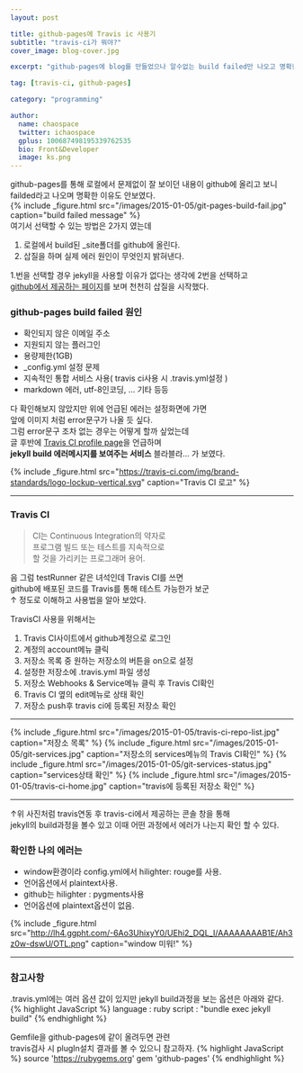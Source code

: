 ```yaml
---
layout: post

title: github-pages에 Travis ic 사용기
subtitle: "travis-ci가 뭐야?"
cover_image: blog-cover.jpg

excerpt: "github-pages에 blog를 만들었으나 알수없는 build failed만 나오고 명확한 이유가 없다."

tag: [travis-ci, github-pages]

category: "programming"

author:
  name: chaospace
  twitter: ichaospace
  gplus: 100687498195339762535 
  bio: Front&Developer
  image: ks.png
---
```


github-pages를 통해 로컬에서 문제없이 잘 보이던 내용이 github에 올리고 보니 failded라고 나오며 명확한 이유도 안보였다.  
{% include _figure.html src="/images/2015-01-05/git-pages-build-fail.jpg" caption="build failed message" %}
<br>
여기서 선택할 수 있는 방법은 2가지 였는데  

 1. 로컬에서 build된 _site폴더를 github에 올린다.
 2. 삽질을 하며 실제 에러 원인이 무엇인지 밝혀낸다.

1.번을 선택할 경우 jekyll을 사용할 이유가 없다는 생각에 2번을 선택하고  
[github에서 제공하는 페이지](https://help.github.com/articles/troubleshooting-github-pages-build-failures/)를 보며 천천히 삽질을 시작했다.  

### github-pages build failed 원인

- 확인되지 않은 이메일 주소
- 지원되지 않는 플러그인
- 용량제한(1GB)
- _config.yml 설정 문제 
- 지속적인 통합 서비스 사용( travis ci사용 시 .travis.yml설정 )
- markdown 에러, utf-8인코딩, ... 기타 등등

다 확인해보지 않았지만 위에 언급된 에러는 설정화면에 가면  
앞에 이미지 처럼 error문구가 나올 듯 싶다.  
그럼 error문구 조차 없는 경우는 어떻게 할까 싶었는데  
글 후반에 [Travis CI profile page](https://travis-ci.org)을 언급하며  
**jekyll build 에러메시지를 보여주는 서비스** 블라블라... 가 보였다.

{% include _figure.html src="https://travis-ci.com/img/brand-standards/logo-lockup-vertical.svg" caption="Travis CI 로고" %}

***

### Travis CI

> CI는 Continuous Integration의 약자로  
프로그램 빌드 또는 테스트를 지속적으로  
할 것을 가리키는 프로그래머 용어.

음 그럼 testRunner 같은 녀석인데 Travis CI를 쓰면  
github에 배포된 코드를 Travis를 통해 테스트 가능한가 보군  
 ↑ 정도로 이해하고 사용법을 알아 보았다.
 
TravisCI 사용을 위해서는 

1. Travis CI사이트에서 github계정으로 로그인
2. 계정의 account메뉴 클릭
3. 저장소 목록 중 원하는 저장소의 버튼을 on으로 설정
4. 설정한 저장소에 .travis.yml 파일 생성 
5. 저장소 Webhooks & Service메뉴 클릭 후 Travis CI확인
6. Travis CI 옆의 edit메뉴로 상태 확인
7. 저장소 push후 travis ci에 등록된 저장소 확인  

***

{% include _figure.html src="/images/2015-01-05/travis-ci-repo-list.jpg" caption="저장소 목록" %}
{% include _figure.html src="/images/2015-01-05/git-services.jpg" caption="저장소의 services메뉴의 Travis CI확인" %}
{% include _figure.html src="/images/2015-01-05/git-services-status.jpg" caption="services상태 확인" %}
{% include _figure.html src="/images/2015-01-05/travis-ci-home.jpg" caption="travis에 등록된 저장소 확인" %}

***

↑위 사진처럼 travis연동 후 travis-ci에서 제공하는 콘솔 창을 통해  
jekyll의 build과정을 볼수 있고 이때 어떤 과정에서 에러가 나는지 확인 할 수 있다.  

### 확인한 나의 에러는
- window환경이라 config.yml에서 hilighter: rouge를 사용.
- 언어옵션에서 plaintext사용.
- github는 hilighter : pygments사용
- 언어옵션에 plaintext옵션이 없음.

{% include _figure.html src="http://lh4.ggpht.com/-6Ao3UhixyY0/UEhi2_DQL_I/AAAAAAAAB1E/Ah3z0w-dswU/OTL.png" caption="window 미워!" %}

***

### 참고사항
.travis.yml에는 여러 옵션 값이 있지만 jekyll build과정을 보는 옵션은 아래와 같다.
{% highlight JavaScript %}
language : ruby
script	: "bundle exec jekyll build"
{% endhighlight %}  


Gemfile을 github-pages에 같이 올려두면 관련  
travis검사 시 plugIn설치 결과를 볼 수 있으니 참고하자.
{% highlight JavaScript %}
source 'https://rubygems.org'
gem 'github-pages'
{% endhighlight %}
